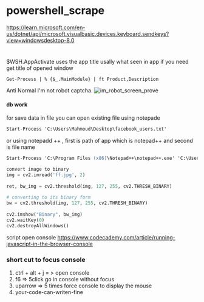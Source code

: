 # powershell_scrape

https://learn.microsoft.com/en-us/dotnet/api/microsoft.visualbasic.devices.keyboard.sendkeys?view=windowsdesktop-8.0
#
$WSH.AppActivate uses the app title usally what seen in app if you need get title of opened window 

```Get-Process | % {$_.MainModule} | ft Product,Description```

Anti Normal I'm not robot captcha.
![im_robot_screen_prove](easy_ps.JPG)


#### db work
for save data in file you can open existing file using notepade
```ps
Start-Process 'C:\Users\Mahmoud\Desktop\facebook_users.txt'
```

or using notepadd ++ , first is path of app which is notepad++ and second is file name
```ps
Start-Process 'C:\Program Files (x86)\Notepad++\notepad++.exe' 'C:\Users\Mahmoud\Desktop\facebook_users\users.txt'
```

```python
convert image to binary
img = cv2.imread('ff.jpg', 2)
  
ret, bw_img = cv2.threshold(img, 127, 255, cv2.THRESH_BINARY)
  
# converting to its binary form
bw = cv2.threshold(img, 127, 255, cv2.THRESH_BINARY)
  
cv2.imshow("Binary", bw_img)
cv2.waitKey(0)
cv2.destroyAllWindows()
```

script open console
https://www.codecademy.com/article/running-javascript-in-the-browser-console




### short cut to focus console
1. ctrl + alt + j = > open console
2. f6 => 5click go in console without focus
3. uparrow => 5 times force console to display the mouse
4. your-code-can-writen-fine
